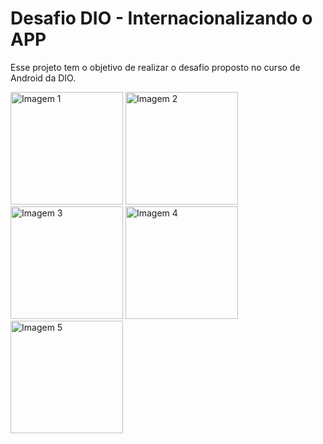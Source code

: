 # Desafio DIO - Internacionalizando o APP

Esse projeto tem o objetivo de realizar o desafio proposto no curso de Android da DIO.

<!-- Imagens-->
<img src="https://github.com/marcos4lves/kotlinFirstApp/assets/12751883/7751b79a-3d90-43d9-93ac-8e56cb59e99c" width="180" alt="Imagem 1">
<img src="https://github.com/marcos4lves/kotlinFirstApp/assets/12751883/68238ec7-08de-484e-9915-e18091aaeb2a" width="180" alt="Imagem 2">
<img src="https://github.com/marcos4lves/kotlinFirstApp/assets/12751883/42d1256a-81d0-41ce-9c81-05885ebca4b0" width="180" alt="Imagem 3">
<img src="https://github.com/marcos4lves/kotlinFirstApp/assets/12751883/9c257f2b-8d39-49f2-86f2-8e02ba5c9aa8" width="180" alt="Imagem 4">
<img src="https://github.com/marcos4lves/kotlinFirstApp/assets/12751883/2ab716b1-f8bd-4a48-b1b2-c7bc5c577b0e" width="180" alt="Imagem 5">
